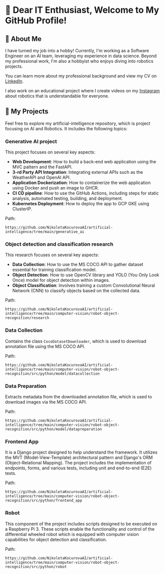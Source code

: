 # 👋 Dear IT Enthusiast, Welcome to My GitHub Profile!

## 🚀 About Me

I have turned my job into a hobby! Currently, I'm working as a Software Engineer 
on an AI team, leveraging my experience in data science. Beyond my professional work, I'm also a hobbyist who 
enjoys diving into robotics projects.

You can learn more about my professional background and view my CV on [LinkedIn](https://www.linkedin.com/in/nikoleta-kocurova-295a5011b/).

I also work on an educational project where I create videos on my [Instagram](https://www.instagram.com/thegirlinitwonderland/) 
about robotics that is understandable for everyone.

## 💼 My Projects

Feel free to explore my artificial-intelligence repository, which is project focusing on AI and Robotics. It includes 
the following topics:

### Generative AI project

This project focuses on several key aspects:

- **Web Development**: How to build a back-end web application using the MVC pattern and the FastAPI.
- **3-rd Party API Integration**: Integrating external APIs such as the WeatherAPI and OpenAI API.
- **Application Dockerization**: How to containerize the web application using Docker and push an image to GHCR.
- **CI CD pipeline**: How to use the GitHub Actions, including steps for static analysis, automated testing, building, and deployment.
- **Kubernetes Deployment**: How to deploy the app to GCP GKE using ClusterIP.

Path:
```
https://github.com/NikoletaKocurovaAI/artificial-intelligence/tree/main/generative_ai
```

### Object detection and classification research

This research focuses on several key aspects:

- **Data Collection**: How to use the MS COCO API to gather dataset essential for training classification 
model.
- **Object Detection**: How to use OpenCV library and YOLO (You Only Look Once) model for object detection within images.
- **Object Classification**: Involves training a custom Convolutional Neural Network (CNN) to classify objects based on 
the collected data.

Path:
```
https://github.com/NikoletaKocurovaAI/artificial-intelligence/tree/main/computer-vision/robot-object-recognition/research
```

### Data Collection

Contains the class `CocoDatasetDownloader`, which is used to download annotation file using the MS COCO API.

Path:
```
https://github.com/NikoletaKocurovaAI/artificial-intelligence/tree/main/computer-vision/robot-object-recognition/src/python/model/datacollection
```

### Data Preparation

Extracts metadata from the downloaded annotation file, which is used to download images via the MS COCO API.

Path:
```
https://github.com/NikoletaKocurovaAI/artificial-intelligence/tree/main/computer-vision/robot-object-recognition/src/python/model/datapreparation
```

### Frontend App

It is a Django project designed to help understand the framework. It utilizes the MVT (Model-View-Template) architectural 
pattern and Django's ORM (Object-Relational Mapping). The project includes the implementation of endpoints, forms, and 
various tests, including unit and end-to-end (E2E) tests. 

Path:
```
https://github.com/NikoletaKocurovaAI/artificial-intelligence/tree/main/computer-vision/robot-object-recognition/src/python/frontend_app
```

### Robot

This component of the project includes scripts designed to be executed on a Raspberry Pi 3. These scripts enable the 
functionality and control of the differential wheeled robot which is equipped with computer vision capabilities for object 
detection and classification.

Path:
```
https://github.com/NikoletaKocurovaAI/artificial-intelligence/tree/main/computer-vision/robot-object-recognition/src/python/robot
```

